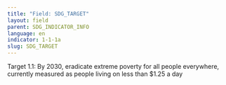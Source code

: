 ```yaml
---
title: "Field: SDG_TARGET"
layout: field
parent: SDG_INDICATOR_INFO
language: en
indicator: 1-1-1a
slug: SDG_TARGET
---
```

Target 1.1: By 2030, eradicate extreme poverty for all people everywhere, currently measured as people living on less than $1.25 a day